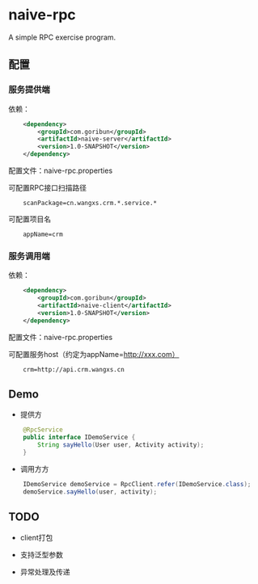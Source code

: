 # naive-rpc
A simple RPC exercise program.

## 配置

### 服务提供端

依赖：
```xml
    <dependency>
        <groupId>com.goribun</groupId>
        <artifactId>naive-server</artifactId>
        <version>1.0-SNAPSHOT</version>
    </dependency>
```
配置文件：naive-rpc.properties

可配置RPC接口扫描路径

```
    scanPackage=cn.wangxs.crm.*.service.*
```

可配置项目名

```
    appName=crm
```

### 服务调用端

依赖：
```xml
    <dependency>
        <groupId>com.goribun</groupId>
        <artifactId>naive-client</artifactId>
        <version>1.0-SNAPSHOT</version>
    </dependency>
```

配置文件：naive-rpc.properties

可配置服务host（约定为appName=http://xxx.com）

```
    crm=http://api.crm.wangxs.cn
```

## Demo

- 提供方

```java
    @RpcService
    public interface IDemoService {
        String sayHello(User user, Activity activity);
    }
```

- 调用方方

 ```java
     IDemoService demoService = RpcClient.refer(IDemoService.class);
     demoService.sayHello(user, activity);
 ```
 
## TODO

- client打包

- 支持泛型参数

- 异常处理及传递
